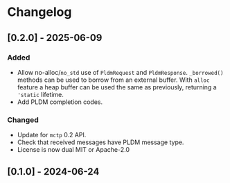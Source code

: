# Changelog

## [0.2.0] - 2025-06-09

### Added

- Allow no-alloc/`no_std` use of `PldmRequest` and `PldmResponse`.
  `_borrowed()` methods can be used to borrow from
  an external buffer. With `alloc` feature a heap buffer can be
  used the same as previously, returning a `'static` lifetime.
- Add PLDM completion codes.

### Changed

- Update for `mctp` 0.2 API.
- Check that received messages have PLDM message type.
- License is now dual MIT or Apache-2.0

## [0.1.0] - 2024-06-24
